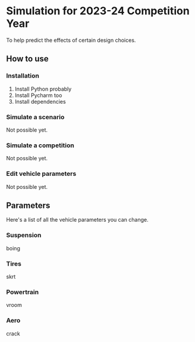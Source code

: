 # Simulation for 2023-24 Competition Year

To help predict the effects of certain design choices.

## How to use

### Installation

1. Install Python probably
2. Install Pycharm too
3. Install dependencies

### Simulate a scenario

Not possible yet.

### Simulate a competition

Not possible yet.

### Edit vehicle parameters

Not possible yet.

## Parameters

Here's a list of all the vehicle parameters you can change.

### Suspension

boing

### Tires

skrt

### Powertrain

vroom

### Aero

crack
